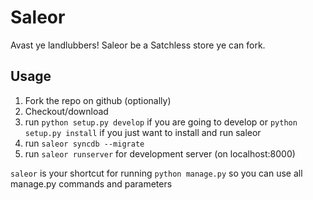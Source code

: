 Saleor
======

Avast ye landlubbers! Saleor be a Satchless store ye can fork.


Usage
-----

1. Fork the repo on github (optionally)
1. Checkout/download
1. run ``python setup.py develop`` if you are going to develop or ``python setup.py install`` if you just want to install and run saleor
1. run ``saleor syncdb --migrate``
1. run ``saleor runserver`` for development server (on localhost:8000)

``saleor`` is your shortcut for running ``python manage.py`` so you can use all manage.py commands and parameters

